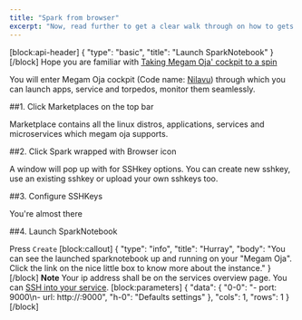 ```yaml
---
title: "Spark from browser"
excerpt: "Now, read further to get a clear walk through on how to gets actionable insights for your data"
---
```

[block:api-header]
{
  "type": "basic",
  "title": "Launch SparkNotebook"
}
[/block]
Hope you are familiar with [Taking Megam Oja' cockpit to a spin](doc:taking-megam-oja-to-a-spin)

You will enter Megam Oja cockpit (Code name: [Nilavu](https://github.com/megamsys/nilavu.git)) through which you can launch apps, service and torpedos, monitor them seamlessly.

##1. Click Marketplaces on the top bar 

Marketplace contains all the linux distros,  applications, services and microservices which megam oja supports. 

##2. Click Spark wrapped with Browser icon

A window will pop up with for SSHkey options. You can create new sshkey, use an existing sshkey or upload your own sshkeys too. 

##3. Configure SSHKeys

You're almost there

##4. Launch SparkNotebook

Press `Create` 
[block:callout]
{
  "type": "info",
  "title": "Hurray",
  "body": "You can see the launched sparknotebook up and running on your \"Megam Oja\". Click the link on the nice little box to know more about the instance."
}
[/block]
**Note** Your ip address shall be on the services overview page. You can [SSH into your service](doc:ssh-into-your-torpedo).
[block:parameters]
{
  "data": {
    "0-0": "- port: 9000\n- url: http://<ip>:9000",
    "h-0": "Defaults settings"
  },
  "cols": 1,
  "rows": 1
}
[/block]